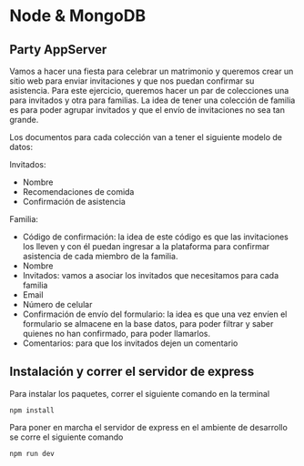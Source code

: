 # Node & MongoDB
## Party AppServer

Vamos a hacer una fiesta para celebrar un matrimonio y queremos crear un sitio web para enviar invitaciones y que nos puedan confirmar su asistencia. Para este ejercicio, queremos hacer un par de colecciones una para invitados y otra para familias. La idea de tener una colección de familia es para poder agrupar invitados y que el envío de invitaciones no sea tan grande.

Los documentos para cada colección van a tener el siguiente modelo de datos:

Invitados:

- Nombre
- Recomendaciones de comida
- Confirmación de asistencia


Familia:

- Código de confirmación: la idea de este código es que las invitaciones los lleven y con él puedan ingresar a la plataforma para confirmar asistencia de cada miembro de la familia.
- Nombre
- Invitados: vamos a asociar los invitados que necesitamos para cada familia
- Email
- Número de celular
- Confirmación de envío del formulario: la idea es que una vez envíen el formulario se almacene en la base datos, para poder filtrar y saber quienes no han confirmado, para poder llamarlos.
- Comentarios: para que los invitados dejen un comentario


## Instalación y correr el servidor de express

Para instalar los paquetes, correr el siguiente comando en la terminal

```
npm install
```

Para poner en marcha el servidor de express en el ambiente de desarrollo se corre el siguiente comando

```
npm run dev
```
